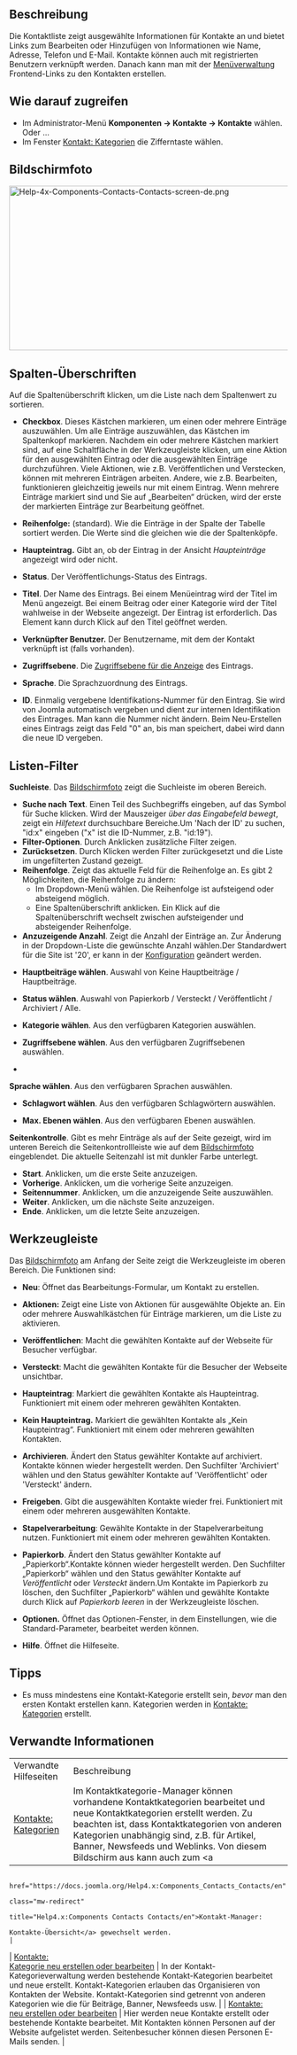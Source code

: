 <!-- Filename: Help4.x:Contacts / Display title: Kontakte -->

## Beschreibung

Die Kontaktliste zeigt ausgewählte Informationen für Kontakte an und
bietet Links zum Bearbeiten oder Hinzufügen von Informationen wie Name,
Adresse, Telefon und E-Mail. Kontakte können auch mit registrierten
Benutzern verknüpft werden. Danach kann man mit der
[Menüverwaltung](https://docs.joomla.org/Help4.x:Menus/de "Help4.x:Menus/de")
Frontend-Links zu den Kontakten erstellen.

## Wie darauf zugreifen

- Im Administrator-Menü **Komponenten **→** Kontakte **→** Kontakte**
  wählen. Oder ...
- Im Fenster [Kontakt:
  Kategorien](https://docs.joomla.org/Help4.x:Contacts:_Categories/de "Help4.x:Contacts: Categories/de")
  die Zifferntaste wählen.

## Bildschirmfoto

<img
src="https://docs.joomla.org/images/thumb/4/45/Help-4x-Components-Contacts-Contacts-screen-de.png/800px-Help-4x-Components-Contacts-Contacts-screen-de.png"
decoding="async"
srcset="https://docs.joomla.org/images/4/45/Help-4x-Components-Contacts-Contacts-screen-de.png 1.5x"
data-file-width="1200" data-file-height="445" width="800" height="297"
alt="Help-4x-Components-Contacts-Contacts-screen-de.png" />

## Spalten-Überschriften

Auf die Spaltenüberschrift klicken, um die Liste nach dem Spaltenwert zu
sortieren.

- **Checkbox**. Dieses Kästchen markieren, um einen oder mehrere
  Einträge auszuwählen. Um alle Einträge auszuwählen, das Kästchen im
  Spaltenkopf markieren. Nachdem ein oder mehrere Kästchen markiert
  sind, auf eine Schaltfläche in der Werkzeugleiste klicken, um eine
  Aktion für den ausgewählten Eintrag oder die ausgewählten Einträge
  durchzuführen. Viele Aktionen, wie z.B. Veröffentlichen und
  Verstecken, können mit mehreren Einträgen arbeiten. Andere, wie z.B.
  Bearbeiten, funktionieren gleichzeitig jeweils nur mit einem Eintrag.
  Wenn mehrere Einträge markiert sind und Sie auf „Bearbeiten“ drücken,
  wird der erste der markierten Einträge zur Bearbeitung geöffnet.

<!-- -->

- **Reihenfolge:** (standard). Wie die Einträge in der Spalte der
  Tabelle sortiert werden. Die Werte sind die gleichen wie die der
  Spaltenköpfe.

<!-- -->

- **Haupteintrag.** Gibt an, ob der Eintrag in der Ansicht
  *Haupteinträge* angezeigt wird oder nicht.

<!-- -->

- **Status**. Der Veröffentlichungs-Status des Eintrags.

<!-- -->

- **Titel**. Der Name des Eintrags. Bei einem Menüeintrag wird der Titel
  im Menü angezeigt. Bei einem Beitrag oder einer Kategorie wird der
  Titel wahlweise in der Webseite angezeigt. Der Eintrag ist
  erforderlich. Das Element kann durch Klick auf den Titel geöffnet
  werden.

<!-- -->

- **Verknüpfter Benutzer.** Der Benutzername, mit dem der Kontakt
  verknüpft ist (falls vorhanden).

<!-- -->

- **Zugriffsebene**. Die [Zugriffsebene für die
  Anzeige](https://docs.joomla.org/Help4.x:Users:_Viewing_Access_Levels/de "Special:MyLanguage/Help4.x:Users: Viewing Access Levels/de")
  des Eintrags.

<!-- -->

- **Sprache**. Die Sprachzuordnung des Eintrags.

<!-- -->

- **ID**. Einmalig vergebene Identifikations-Nummer für den Eintrag. Sie
  wird von Joomla automatisch vergeben und dient zur internen
  Identifikation des Eintrages. Man kann die Nummer nicht ändern. Beim
  Neu-Erstellen eines Eintrags zeigt das Feld "0" an, bis man speichert,
  dabei wird dann die neue ID vergeben.

## Listen-Filter

**Suchleiste**. Das [Bildschirmfoto](#screenshot) zeigt die Suchleiste
im oberen Bereich.

- **Suche nach Text**. Einen Teil des Suchbegriffs eingeben, auf das
  Symbol für Suche klicken. Wird der Mauszeiger *über das Eingabefeld
  bewegt*, zeigt ein *Hilfetext* durchsuchbare Bereiche.Um 'Nach der ID'
  zu suchen, "id:x" eingeben ("x" ist die ID-Nummer, z.B. "id:19").
- **Filter-Optionen**. Durch Anklicken zusätzliche Filter zeigen.
- **Zurücksetzen**. Durch Klicken werden Filter zurückgesetzt und die
  Liste im ungefilterten Zustand gezeigt.
- **Reihenfolge**. Zeigt das aktuelle Feld für die Reihenfolge an. Es
  gibt 2 Möglichkeiten, die Reihenfolge zu ändern:
  - Im Dropdown-Menü wählen. Die Reihenfolge ist aufsteigend oder
    absteigend möglich.
  - Eine Spaltenüberschrift anklicken. Ein Klick auf die
    Spaltenüberschrift wechselt zwischen aufsteigender und absteigender
    Reihenfolge.
- **Anzuzeigende Anzahl**. Zeigt die Anzahl der Einträge an. Zur
  Änderung in der Dropdown-Liste die gewünschte Anzahl wählen.Der
  Standardwert für die Site ist '20', er kann in der
  [Konfiguration](https://docs.joomla.org/Help4.x:Site_Global_Configuration/de#defaultlistlimit "Help4.x:Site Global Configuration/de")
  geändert werden.

<!-- -->

- **Hauptbeiträge wählen**. Auswahl von Keine Hauptbeiträge /
  Hauptbeiträge.

<!-- -->

- **Status wählen**. Auswahl von Papierkorb / Versteckt / Veröffentlicht
  / Archiviert / Alle.

<!-- -->

- **Kategorie wählen**. Aus den verfügbaren Kategorien auswählen.

<!-- -->

- **Zugriffsebene wählen**. Aus den verfügbaren Zugriffsebenen
  auswählen.

<!-- -->

- 

**Sprache wählen**. Aus den verfügbaren Sprachen auswählen.

- **Schlagwort wählen**. Aus den verfügbaren Schlagwörtern auswählen.

<!-- -->

- **Max. Ebenen wählen**. Aus den verfügbaren Ebenen auswählen.

**Seitenkontrolle**. Gibt es mehr Einträge als auf der Seite gezeigt,
wird im unteren Bereich die Seitenkontrollleiste wie auf dem
[Bildschirmfoto](#screenshot) eingeblendet. Die aktuelle Seitenzahl ist
mit dunkler Farbe unterlegt.

- **Start**. Anklicken, um die erste Seite anzuzeigen.
- **Vorherige**. Anklicken, um die vorherige Seite anzuzeigen.
- **Seitennummer**. Anklicken, um die anzuzeigende Seite auszuwählen.
- **Weiter**. Anklicken, um die nächste Seite anzuzeigen.
- **Ende**. Anklicken, um die letzte Seite anzuzeigen.

## Werkzeugleiste

Das [Bildschirmfoto](#Bildschirmfoto) am Anfang der Seite zeigt die
Werkzeugleiste im oberen Bereich. Die Funktionen sind:

- **Neu**: Öffnet das Bearbeitungs-Formular, um Kontakt zu erstellen.

<!-- -->

- **Aktionen:** Zeigt eine Liste von Aktionen für ausgewählte Objekte
  an. Ein oder mehrere Auswahlkästchen für Einträge markieren, um die
  Liste zu aktivieren.

<!-- -->

  - **Veröffentlichen**: Macht die gewählten Kontakte auf der Webseite
    für Besucher verfügbar.

  - **Versteckt**: Macht die gewählten Kontakte für die Besucher der
    Webseite unsichtbar.

  - **Haupteintrag**: Markiert die gewählten Kontakte als Haupteintrag.
    Funktioniert mit einem oder mehreren gewählten Kontakten.

  - **Kein Haupteintrag.** Markiert die gewählten Kontakte als „Kein
    Haupteintrag“. Funktioniert mit einem oder mehreren gewählten
    Kontakten.

  - **Archivieren**. Ändert den Status gewählter Kontakte auf
    archiviert. Kontakte können wieder hergestellt werden. Den
    Suchfilter 'Archiviert' wählen und den Status gewählter Kontakte auf
    'Veröffentlicht' oder 'Versteckt' ändern.

  - **Freigeben**. Gibt die ausgewählten Kontakte wieder frei.
    Funktioniert mit einem oder mehreren ausgewählten Kontakte.

  - **Stapelverarbeitung**: Gewählte Kontakte in der Stapelverarbeitung
    nutzen. Funktioniert mit einem oder mehreren gewählten Kontakten.

  - **Papierkorb**. Ändert den Status gewählter Kontakte auf
    „Papierkorb“.Kontakte können wieder hergestellt werden. Den
    Suchfilter „Papierkorb“ wählen und den Status gewählter Kontakte auf
    *Veröffentlicht* oder *Versteckt* ändern.Um Kontakte im Papierkorb
    zu löschen, den Suchfilter „Papierkorb“ wählen und gewählte Kontakte
    durch Klick auf *Papierkorb leeren* in der Werkzeugleiste löschen.

<!-- -->

- **Optionen.** Öffnet das Optionen-Fenster, in dem Einstellungen, wie
  die Standard-Parameter, bearbeitet werden können.

<!-- -->

- **Hilfe**. Öffnet die Hilfeseite.

## Tipps

- Es muss mindestens eine Kontakt-Kategorie erstellt sein, *bevor* man
  den ersten Kontakt erstellen kann. Kategorien werden in [Kontakte:
  Kategorien](https://docs.joomla.org/Help4.x:Contacts:_Categories/de "Help4.x:Contacts: Categories/de")
  erstellt.

## Verwandte Informationen

|                                                                                                                        |                                                                                                                                                                                                                                                                                                     |
|------------------------------------------------------------------------------------------------------------------------|-----------------------------------------------------------------------------------------------------------------------------------------------------------------------------------------------------------------------------------------------------------------------------------------------------|
| Verwandte Hilfeseiten                                                                                                  | Beschreibung                                                                                                                                                                                                                                                                                        |
| [Kontakte: Kategorien](https://docs.joomla.org/Help4.x:Contacts:_Categories/de "Help4.x:Contacts: Categories/de")      | Im Kontaktkategorie-Manager können vorhandene Kontaktkategorien bearbeitet und neue Kontaktkategorien erstellt werden. Zu beachten ist, dass Kontaktkategorien von anderen Kategorien unabhängig sind, z.B. für Artikel, Banner, Newsfeeds und Weblinks. Von diesem Bildschirm aus kann auch zum <a 
                                                                                                                          href="https://docs.joomla.org/Help4.x:Components_Contacts_Contacts/en"                                                                                                                                                                                                                               
                                                                                                                          class="mw-redirect"                                                                                                                                                                                                                                                                                  
                                                                                                                          title="Help4.x:Components Contacts Contacts/en">Kontakt-Manager:                                                                                                                                                                                                                                     
                                                                                                                          Kontakte-Übersicht</a> gewechselt werden.                                                                                                                                                                                                                                                            |
| <a                                                                                                                     
 href="https://docs.joomla.org/index.php?title=Help4.x:Contacts:_New_or_Edit_Category/de&amp;action=edit&amp;redlink=1"  
 class="new"                                                                                                             
 title="Help4.x:Contacts: New or Edit Category/de (page does not exist)">Kontakte:                                       
 Kategorie neu erstellen oder bearbeiten</a>                                                                             | In der Kontakt-Kategorieverwaltung werden bestehende Kontakt-Kategorien bearbeitet und neue erstellt. Kontakt-Kategorien erlauben das Organisieren von Kontakten der Website. Kontakt-Kategorien sind getrennt von anderen Kategorien wie die für Beiträge, Banner, Newsfeeds usw.                  |
| <a                                                                                                                     
 href="https://docs.joomla.org/index.php?title=Help4.x:Contacts:_New_or_Edit/de&amp;action=edit&amp;redlink=1"           
 class="new"                                                                                                             
 title="Help4.x:Contacts: New or Edit/de (page does not exist)">Kontakte:                                                
 neu erstellen oder bearbeiten</a>                                                                                       | Hier werden neue Kontakte erstellt oder bestehende Kontakte bearbeitet. Mit Kontakten können Personen auf der Website aufgelistet werden. Seitenbesucher können diesen Personen E-Mails senden.                                                                                                     |
